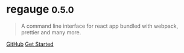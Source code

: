 # regauge <small>0.5.0</small>

> A command line interface for react app bundled with webpack, prettier and many more.

[GitHub](https://github.com/itchef/regauge)
[Get Started](/pages/introduction.md)
